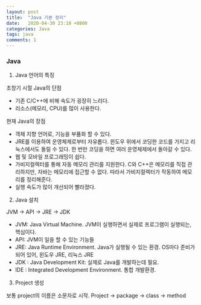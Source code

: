 ```yaml
---
layout: post
title:  "Java 기본 정리"
date:   2020-04-30 23:10 +0800
categories: Java
tags: java
comments: 1
---
```



### Java

1. Java 언어의 특징

초창기 시절 Java의 단점

- 기존 C/C++에 비해 속도가 굉장히 느리다.
- 리소스(메모리, CPU)를 많이 사용한다.

현재 Java의 장점

- 객체 지향 언어로, 기능을 부품화 할 수 있다.
- JRE를 이용하여 운영체제로부터 자유롭다. 윈도우 위에서 코딩한 코드를 가지고 리눅스에서도 돌릴 수 있다. 한 번만 코딩을 하면 여러 운영체제에서 돌아갈 수 있다.
- 웹 및 모바일 프로그래밍이 쉽다. 
- 가비지컬렉터를 통해 자동 메모리 관리를 지원한다. C와 C++은 메모리를 직접 관리하지만, 자바는 메모리에 접근할 수 없다. 따라서 가비지컬렉터가 작동하여 메모리를 정리해준다.
- 실행 속도가 많이 개선되어 빨라졌다.

2. Java 설치

JVM -> API -> JRE -> JDK

- JVM: Java Virtual Machine. JVM이 실행하면서 실제로 프로그램이 실행되는, 핵심이다.
- API: JVM이 일을 할 수 있는 기능들
- JRE: Java Runtime Environment. Java가 실행될 수 있는 환경. OS마다 준비가 되어 있어, 윈도우 JRE, 리눅스 JRE
- JDK : Java Development Kit: 실제로 Java를 개발하는데 필요.
- IDE : Integrated Development Environment. 통합 개발환경.

3. Project 생성

보통 project의 이름은 소문자로 시작. Project -> package -> class -> method


